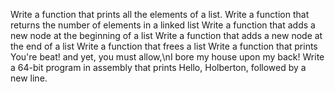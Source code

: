 Write a function that prints all the elements of a list.
Write a function that returns the number of elements in a linked list
Write a function that adds a new node at the beginning of a list
Write a function that adds a new node at the end of a list
Write a function that frees a list
Write a function that prints You're beat! and yet, you must allow,\nI bore my house upon my back!
Write a 64-bit program in assembly that prints Hello, Holberton, followed by a new line.


